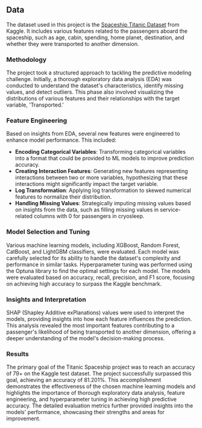 ## Data
The dataset used in this project is the [Spaceship Titanic Dataset](https://www.kaggle.com/competitions/spaceship-titanic) from Kaggle. It includes various features related to the passengers aboard the spaceship, such as age, cabin, spending, home planet, destination, and whether they were transported to another dimension.

### Methodology
The project took a structured approach to tackling the predictive modeling challenge. Initially, a thorough exploratory data analysis (EDA) was conducted to understand the dataset's characteristics, identify missing values, and detect outliers. This phase also involved visualizing the distributions of various features and their relationships with the target variable, 'Transported.'

### Feature Engineering
Based on insights from EDA, several new features were engineered to enhance model performance. This included:
- **Encoding Categorical Variables**: Transforming categorical variables into a format that could be provided to ML models to improve prediction accuracy.
- **Creating Interaction Features**: Generating new features representing interactions between two or more variables, hypothesizing that these interactions might significantly impact the target variable.
- **Log Transformation**: Applying log transformation to skewed numerical features to normalize their distribution.
- **Handling Missing Values**: Strategically imputing missing values based on insights from the data, such as filling missing values in service-related columns with 0 for passengers in cryosleep.

### Model Selection and Tuning
Various machine learning models, including XGBoost, Random Forest, CatBoost, and LightGBM classifiers, were evaluated. Each model was carefully selected for its ability to handle the dataset's complexity and performance in similar tasks. Hyperparameter tuning was performed using the Optuna library to find the optimal settings for each model. The models were evaluated based on accuracy, recall, precision, and F1 score, focusing on achieving high accuracy to surpass the Kaggle benchmark.

### Insights and Interpretation
SHAP (Shapley Additive exPlanations) values were used to interpret the models, providing insights into how each feature influences the prediction. This analysis revealed the most important features contributing to a passenger's likelihood of being transported to another dimension, offering a deeper understanding of the model's decision-making process.

### Results
The primary goal of the Titanic Spaceship project was to reach an accuracy of 79+ on the Kaggle test dataset. The project successfully surpassed this goal, achieving an accuracy of 81.201%. This accomplishment demonstrates the effectiveness of the chosen machine learning models and highlights the importance of thorough exploratory data analysis, feature engineering, and hyperparameter tuning in achieving high predictive accuracy. The detailed evaluation metrics further provided insights into the models' performance, showcasing their strengths and areas for improvement.
